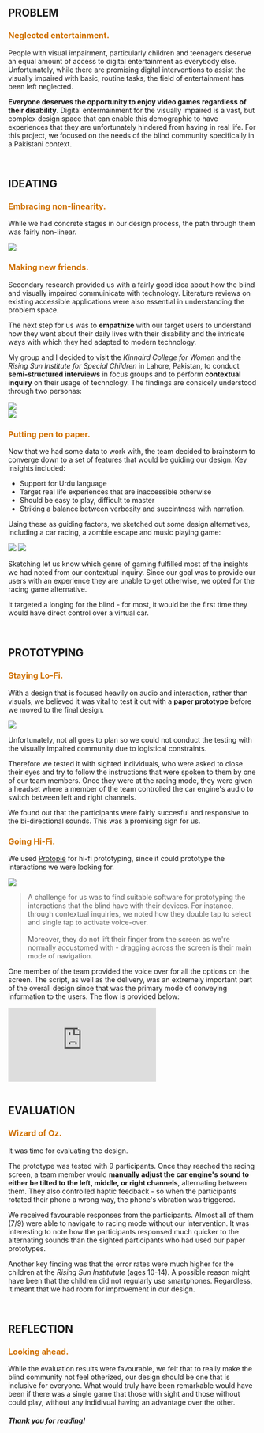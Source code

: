 <h2 class="sub-heading"> PROBLEM </h2>
<h3 style="color:#CF7000;"> Neglected entertainment. </h3>

People with visual impairment, particularly children and teenagers deserve an equal amount of access to digital entertainment as everybody else. Unfortunately, while there are promising digital interventions to assist the visually impaired with basic, routine tasks, the field of entertainment has been left neglected.

**Everyone deserves the opportunity to enjoy video games regardless of their disability**. Digital entermainment for the visually impaired is a vast, but complex design space that can enable this demographic to have experiences that they are unfortunately hindered from having in real life. For this project, we focused on the needs of the blind community specifically in a Pakistani context.

<br>

<h2 class="sub-heading"> IDEATING </h2>
<h3 style="color:#CF7000;">Embracing non-linearity.</h3>

While we had concrete stages in our design process, the path through them was fairly non-linear.

<div class="flex justify-center w-full">
<img loading="lazy"  class="w-full" src="/info/works/blind-wheels/blind-wheels-process.svg" />
</div>

<h3 style="color:#CF7000;">Making new friends.</h3>

Secondary research provided us with a fairly good idea about how the blind and visually impaired commuinicate with technology. Literature reviews on existing accessible applications were also essential in understanding the problem space.

The next step for us was to **empathize** with our target users to understand how they went about their daily lives with their disability and the intricate ways with which they had adapted to modern technology.

My group and I decided to visit the _Kinnaird College for Women_ and the _Rising Sun Institute for Special Children_ in Lahore, Pakistan, to conduct **semi-structured interviews** in focus groups and to perform **contextual inquiry** on their usage of technology. The findings are consicely understood through two personas:

<div class="flex justify-center w-full">
<img loading="lazy"  class="w-full" src="/info/works/blind-wheels/persona-1.svg" />
</div>
<div class="flex justify-center w-full">
<img loading="lazy"  class="w-full" src="/info/works/blind-wheels/persona-2.svg" />
</div>

<h3 style="color:#CF7000;">Putting pen to paper.</h3>

Now that we had some data to work with, the team decided to brainstorm to converge down to a set of features that would be guiding our design. Key insights included:

- Support for Urdu language
- Target real life experiences that are inaccessible otherwise
- Should be easy to play, difficult to master
- Striking a balance between verbosity and succintness with narration.

Using these as guiding factors, we sketched out some design alternatives, including a car racing, a zombie escape and music playing game:

<div class="flex flex-col justify-center w-full">
<img loading="lazy"  class="w-4/5" src="/info/works/blind-wheels/sketches.jpeg" />
<img loading="lazy"  class="w-4/5" src="/info/works/blind-wheels/sketches2.jpeg" />
</div>

Sketching let us know which genre of gaming fulfilled most of the insights we had noted from our contextual inquiry. Since our goal was to provide our users with an experience they are unable to get otherwise, we opted for the racing game alternative.

It targeted a longing for the blind - for most, it would be the first time they would have direct control over a virtual car.

<br>

<h2 class="sub-heading"> PROTOTYPING </h2>
<h3 style="color:#CF7000;">Staying Lo-Fi.</h3>

With a design that is focused heavily on audio and interaction, rather than visuals, we believed it was vital to test it out with a **paper prototype** before we moved to the final design.

<div class="flex flex-col justify-center w-full">
<img loading="lazy"  class="w-full" src="/info/works/blind-wheels/paper-prototype.png" />
</div>

Unfortunately, not all goes to plan so we could not conduct the testing with the visually impaired community due to logistical constraints.

Therefore we tested it with sighted individuals, who were asked to close their eyes and try to follow the instructions that were spoken to them by one of our team members. Once they were at the racing mode, they were given a headset where a member of the team controlled the car engine's audio to switch between left and right channels.

We found out that the participants were fairly succesful and responsive to the bi-directional sounds. This was a promising sign for us.

<h3 style="color:#CF7000;">Going Hi-Fi.</h3>

We used [Protopie](https://www.protopie.io/) for hi-fi prototyping, since it could prototype the interactions we were looking for.

<div class="flex flex-col justify-center w-full">
<img loading="lazy" class="w-full" src="/info/works/blind-wheels/blind-wheels-hifi.svg" />
</div>

> A challenge for us was to find suitable software for prototyping the interactions that the blind have with their devices. For instance, through contextual inquiries, we noted how they double tap to select and single tap to activate voice-over.
> <br> <br>
> Moreover, they do not lift their finger from the screen as we're normally accustomed with - dragging across the screen is their main mode of navigation.

One member of the team provided the voice over for all the options on the screen. The script, as well as the delivery, was an extremely important part of the overall design since that was the primary mode of conveying information to the users. The flow is provided below:

<div class="iframe-container">
    <iframe 
        class="responsive-iframe"
        loading="lazy"
        src="https://www.youtube.com/embed/VRpYA34ZFPY?start=4" title="YouTube video player" frameborder="0" allow="accelerometer; autoplay; clipboard-write; encrypted-media; gyroscope; picture-in-picture" allowfullscreen></iframe>
</div>

<br>

<h2 class="sub-heading"> EVALUATION </h2>
<h3 style="color:#CF7000;">Wizard of Oz.</h3>

It was time for evaluating the design.

The prototype was tested with 9 participants. Once they reached the racing screen, a team member would **manually adjust the car engine's sound to either be tilted to the left, middle, or right channels**, alternating between them. They also controlled haptic feedback - so when the participants rotated their phone a wrong way, the phone's vibration was triggered.

We received favourable responses from the participants. Almost all of them (7/9) were able to navigate to racing mode without our intervention. It was interesting to note how the participants responsed much quicker to the alternating sounds than the sighted participants who had used our paper prototypes.

Another key finding was that the error rates were much higher for the children at the _Rising Sun Institutute_ (ages 10-14). A possible reason might have been that the children did not regularly use smartphones. Regardless, it meant that we had room for improvement in our design.

<br>

<h2 class="sub-heading"> REFLECTION </h2>
<h3 style="color:#CF7000;">Looking ahead.</h3>

While the evaluation results were favourable, we felt that to really make the blind community not feel otherized, our design should be one that is inclusive for everyone. What would truly have been remarkable would have been if there was a single game that those with sight and those without could play, without any indidivual having an advantage over the other.

<h5 class="flex justify-center"> Thank you for reading! </h5>
